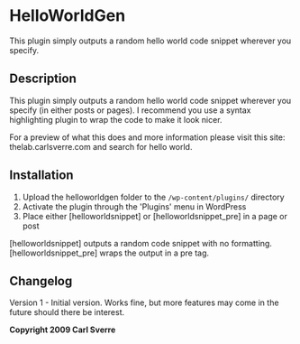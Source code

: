 HelloWorldGen
=============
This plugin simply outputs a random hello world code snippet
wherever you specify.

Description
-----------

This plugin simply outputs a random hello world code snippet
wherever you specify (in either posts or pages). I recommend
you use a syntax highlighting plugin to wrap the code to
make it look nicer.

For a preview of what this does and more information please
visit this site: thelab.carlsverre.com and search for hello
world.

Installation
------------

1. Upload the helloworldgen folder to the `/wp-content/plugins/` directory
2. Activate the plugin through the 'Plugins' menu in WordPress
3. Place either [helloworldsnippet] or [helloworldsnippet_pre] in a page or post

[helloworldsnippet] outputs a random code snippet with no formatting.
[helloworldsnippet_pre] wraps the output in a pre tag.

Changelog
---------

Version 1 - Initial version.  Works fine, but more features may come in the
future should there be interest.

**Copyright 2009 Carl Sverre**
